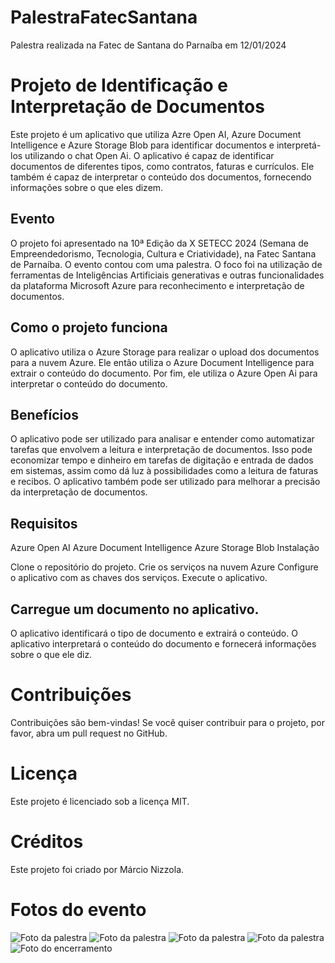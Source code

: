 # PalestraFatecSantana
Palestra realizada na Fatec de Santana do Parnaíba em 12/01/2024

# Projeto de Identificação e Interpretação de Documentos

Este projeto é um aplicativo que utiliza Azre Open AI, Azure Document Intelligence e Azure Storage Blob para identificar documentos e interpretá-los utilizando o chat Open Ai. O aplicativo é capaz de identificar documentos de diferentes tipos, como contratos, faturas e currículos. Ele também é capaz de interpretar o conteúdo dos documentos, fornecendo informações sobre o que eles dizem.

## Evento

O projeto foi apresentado na 10ª Edição da X SETECC 2024 (Semana de Empreendedorismo, Tecnologia, Cultura e Criatividade), na Fatec Santana de Parnaíba. O evento contou com uma palestra. O foco foi na utilização de ferramentas de Inteligências Artificiais generativas e outras funcionalidades da plataforma Microsoft Azure para reconhecimento e interpretação de documentos. 

## Como o projeto funciona

O aplicativo utiliza o Azure Storage para realizar o upload dos documentos para a nuvem Azure. Ele então utiliza o Azure Document Intelligence para extrair o conteúdo do documento. Por fim, ele utiliza o Azure Open Ai para interpretar o conteúdo do documento.

## Benefícios

O aplicativo pode ser utilizado para analisar e entender como automatizar tarefas que envolvem a leitura e interpretação de documentos. Isso pode economizar tempo e dinheiro em tarefas de digitação e entrada de dados em sistemas, assim como dá luz à possibilidades como a leitura de faturas e recibos. O aplicativo também pode ser utilizado para melhorar a precisão da interpretação de documentos.

## Requisitos

Azure Open AI
Azure Document Intelligence
Azure Storage Blob
Instalação

Clone o repositório do projeto.
Crie os serviços na nuvem Azure
Configure o aplicativo com as chaves dos serviços.
Execute o aplicativo.

## Carregue um documento no aplicativo.
O aplicativo identificará o tipo de documento e extrairá o conteúdo.
O aplicativo interpretará o conteúdo do documento e fornecerá informações sobre o que ele diz.

# Contribuições

Contribuições são bem-vindas! Se você quiser contribuir para o projeto, por favor, abra um pull request no GitHub.

# Licença

Este projeto é licenciado sob a licença MIT.

# Créditos

Este projeto foi criado por Márcio Nizzola.

# Fotos do evento

![Foto da palestra](docs/foto2.jfif)
![Foto da palestra](docs/foto3.jfif)
![Foto da palestra](docs/foto4.jfif)
![Foto da palestra](docs/foto5.jfif)
![Foto do encerramento](docs/foto1.jfif)